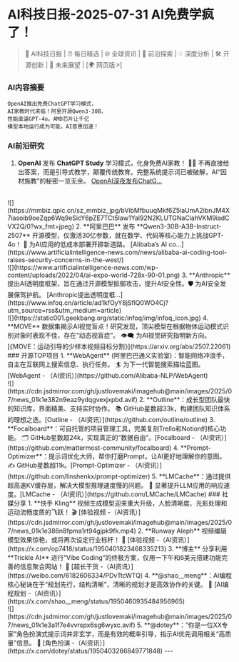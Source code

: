 
# AI科技日报-2025-07-31 AI免费学疯了！
> 🤖 AI科技日报 | ⏰ 每日精选 | 🌐 全球资讯 | 🔬 前沿探索 | 💡 深度分析 | 🛠️ 开源创新 | 🚀 未来展望 | [🌍 网页版↗️]
### **AI内容摘要**
```
OpenAI推出免费ChatGPT学习模式，
AI家教时代来临！阿里开源Qwen3-30B，
性能直逼GPT-4o。AMD芯片让千亿
模型本地运行成为可能，AI普惠加速！
```
### AI前沿研究
1.  **OpenAI** 发布 **ChatGPT Study** 学习模式，化身免费AI家教！ 🧑‍🏫 不再直接给出答案，而是引导式教学，颠覆传统教育。完整系统提示词已被破解，AI“因材施教”的秘密一览无余。 [OpenAI深夜发布ChatG...](https://mp.weixin.qq.com/s/CvMjZezr4ODnka0yfADeTw)
<br/>
![](https://mmbiz.qpic.cn/sz_mmbiz_jpg/bVibMfbuuqMkf6Z5iaUmA2ibnJM4X7iasoib9oeZqp6Wq9eSicY6pZE7TCt5Iaw1Yal92N2KLUTGNaCiahVKM9iadCVX2Q/0?wx_fmt=jpeg)
2.  **阿里巴巴** 发布 **Qwen3-30B-A3B-Instruct-2507** 开源模型，仅激活30亿参数，就在数学、代码等核心能力上挑战GPT-4o！ 🤯 为AI应用的低成本部署开辟新道路。 [Alibaba’s AI co...](https://www.artificialintelligence-news.com/news/alibaba-ai-coding-tool-raises-security-concerns-in-the-west/)
<br/>
![](https://www.artificialintelligence-news.com/wp-content/uploads/2022/04/ai-expo-world-728x-90-01.png)
3.  **Anthropic** 提出AI透明度框架，旨在通过开源模型抵御攻击，提升AI安全性。🛡️ 为AI安全发展保驾护航。 [Anthropic提出透明度框...](https://www.infoq.cn/article/ad1kfOyY8jSflQ0WO4Cj?utm_source=rss&utm_medium=article)
<br/>
![](https://static001.geekbang.org/static/infoq/img/infoq_icon.jpg)
4.  **MOVE** 数据集揭示AI视觉盲点！研究发现，顶尖模型在根据物体运动模式识别对象时表现不佳，存在“动态视盲症”。 👁️‍🗨️ 为AI视觉研究指明新方向。[《MOVE：运动引导的少样本视频目标分割》](https://arxiv.org/abs/2507.22061)
### 开源TOP项目
1.  **WebAgent** (阿里巴巴通义实验室)：智能网络冲浪手，自主在互联网上搜索信息、执行任务。 🏄 为下一代智能搜索描绘蓝图。[WebAgent - （AI资讯）](https://github.com/Alibaba-NLP/WebAgent)
<br/>
![](https://cdn.jsdmirror.com/gh/justlovemaki/imagehub@main/images/2025/07/news_01k1e382n9eaz9ydqgvexjxpbd.avif)
2.  **Outline**：成长型团队最快的知识库，界面精美、支持实时协作。 📚 GitHub星数超33k，构建团队知识体系的理想之选。[Outline - （AI资讯）](https://github.com/outline/outline)
3.  **Focalboard**：可自托管的项目管理工具，完美复刻Trello和Notion的核心功能。 🗂️ GitHub星数超24k，实现真正的“数据自由”。[Focalboard - （AI资讯）](https://github.com/mattermost-community/focalboard)
4.  **Prompt-Optimizer**：提示词优化大师，帮你打磨Prompt，让AI更好地理解你的意图。 ✍️ GitHub星数超11k。[Prompt-Optimizer - （AI资讯）](https://github.com/linshenkx/prompt-optimizer)
5.  **LMCache**：通过提供超高速KV缓存层，解决大模型推理速度慢的问题。 🚀 显著提升LLM应用的响应速度。[LMCache - （AI资讯）](https://github.com/LMCache/LMCache)
### 社媒分享
1.  **快手 Kling** 视频生成模型迎来重大升级，人脸清晰度、光影处理和运动流畅度质的飞跃！ 🎬 [体验视频 -（AI资讯）](https://cdn.jsdmirror.com/gh/justlovemaki/imagehub@main/images/2025/07/news_01k1e386n8fpma1rt94gjpk9fk.mp4)
2.  **Runway Aleph** 视频编辑模型效果惊艳，或将再次设定行业标杆！ 🤩 [体验视频 -（AI资讯）](https://x.com/op7418/status/1950401823468335213)
3.  **博主** 分享利用 **Trickle AI** 进行“Vibe Coding”的终极方案，仅用一下午和6美元搭建功能完善的信息聚合网站！ 🤯 [超长干货 -（AI资讯）](https://weibo.com/6182606334/PDvTtcWTQ)
4.  **@shao__meng**：AI编程核心秘诀在于“规划先行，结构清晰”，清晰的规划才是高效协作的关键。 🔑 [AI编程规划 -（AI资讯）](https://x.com/shao__meng/status/1950460935484956965)
<br/>
![](https://cdn.jsdmirror.com/gh/justlovemaki/imagehub@main/images/2025/07/news_01k1e3a1f7e4vvrspx6sg6wyxc.avif)
5.  **@dotey**：“你是一位XX专家”角色扮演式提示词并非玄学，而是有效的概率引导，指示AI优先调用相关“高质量”信息。 🧠 [角色扮演 -（AI资讯）](https://x.com/dotey/status/1950403266849771848)
---